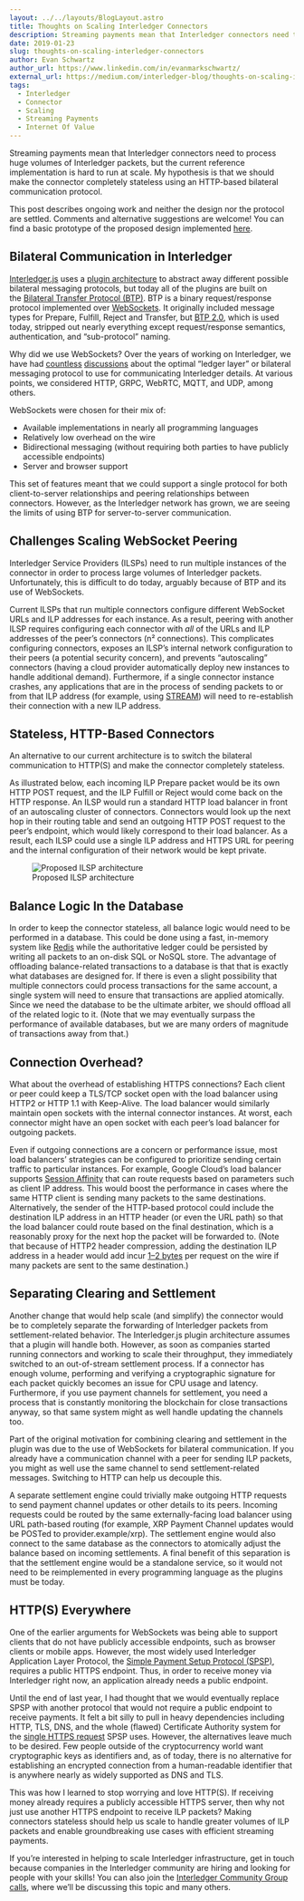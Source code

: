 ```yaml
---
layout: ../../layouts/BlogLayout.astro
title: Thoughts on Scaling Interledger Connectors
description: Streaming payments mean that Interledger connectors need to process huge volumes of Interledger packets, but the current reference implementation is hard to run at scale.
date: 2019-01-23
slug: thoughts-on-scaling-interledger-connectors
author: Evan Schwartz
author_url: https://www.linkedin.com/in/evanmarkschwartz/
external_url: https://medium.com/interledger-blog/thoughts-on-scaling-interledger-connectors-7e3cad0dab7f
tags:
  - Interledger
  - Connector
  - Scaling
  - Streaming Payments
  - Internet Of Value
---
```


Streaming payments mean that Interledger connectors need to process huge volumes of Interledger packets, but the current reference implementation is hard to run at scale. My hypothesis is that we should make the connector completely stateless using an HTTP-based bilateral communication protocol.

This post describes ongoing work and neither the design nor the protocol are settled. Comments and alternative suggestions are welcome! You can find a basic prototype of the proposed design implemented [here](https://github.com/emschwartz/interledger-rs/commit/af795bc03a236ee39798e6dc76524afd49cef876).

## Bilateral Communication in Interledger

[Interledger.js](https://github.com/interledgerjs) uses a [plugin architecture](https://github.com/interledger/rfcs/blob/main/deprecated/0024-ledger-plugin-interface-2/0024-ledger-plugin-interface-2.md) to abstract away different possible bilateral messaging protocols, but today all of the plugins are built on the [Bilateral Transfer Protocol (BTP)](https://interledger.org/developers/rfcs/bilateral-transfer-protocol/). BTP is a binary request/response protocol implemented over [WebSockets](https://en.wikipedia.org/wiki/WebSocket). It originally included message types for Prepare, Fulfill, Reject and Transfer, but [BTP 2.0](https://github.com/interledger/rfcs/pull/383), which is used today, stripped out nearly everything except request/response semantics, authentication, and “sub-protocol” naming.

Why did we use WebSockets? Over the years of working on Interledger, we have had [countless](https://github.com/interledger/rfcs/pull/125) [discussions](https://github.com/interledger/rfcs/pull/251) about the optimal “ledger layer” or bilateral messaging protocol to use for communicating Interledger details. At various points, we considered HTTP, GRPC, WebRTC, MQTT, and UDP, among others.

WebSockets were chosen for their mix of:

- Available implementations in nearly all programming languages
- Relatively low overhead on the wire
- Bidirectional messaging (without requiring both parties to have publicly accessible endpoints)
- Server and browser support

This set of features meant that we could support a single protocol for both client-to-server relationships and peering relationships between connectors. However, as the Interledger network has grown, we are seeing the limits of using BTP for server-to-server communication.

## Challenges Scaling WebSocket Peering

Interledger Service Providers (ILSPs) need to run multiple instances of the connector in order to process large volumes of Interledger packets. Unfortunately, this is difficult to do today, arguably because of BTP and its use of WebSockets.

Current ILSPs that run multiple connectors configure different WebSocket URLs and ILP addresses for each instance. As a result, peering with another ILSP requires configuring each connector with *all* of the URLs and ILP addresses of the peer’s connectors (n² connections). This complicates configuring connectors, exposes an ILSP’s internal network configuration to their peers (a potential security concern), and prevents “autoscaling” connectors (having a cloud provider automatically deploy new instances to handle additional demand). Furthermore, if a single connector instance crashes, any applications that are in the process of sending packets to or from that ILP address (for example, using [STREAM](https://medium.com/interledger-blog/streaming-money-and-data-over-ilp-fabd76fc991e)) will need to re-establish their connection with a new ILP address.

## Stateless, HTTP-Based Connectors

An alternative to our current architecture is to switch the bilateral communication to HTTP(S) and make the connector completely stateless.

As illustrated below, each incoming ILP Prepare packet would be its own HTTP POST request, and the ILP Fulfill or Reject would come back on the HTTP response. An ILSP would run a standard HTTP load balancer in front of an autoscaling cluster of connectors. Connectors would look up the next hop in their routing table and send an outgoing HTTP POST request to the peer’s endpoint, which would likely correspond to their load balancer. As a result, each ILSP could use a single ILP address and HTTPS URL for peering and the internal configuration of their network would be kept private.

<figure>
  <img src="/developers/img/blog/2019-01-23/ilsp-architecture.webp" alt="Proposed ILSP architecture">
  <figcaption>Proposed ILSP architecture</figcaption>
</figure>

## Balance Logic In the Database

In order to keep the connector stateless, all balance logic would need to be performed in a database. This could be done using a fast, in-memory system like [Redis](https://redis.io/) while the authoritative ledger could be persisted by writing all packets to an on-disk SQL or NoSQL store. The advantage of offloading balance-related transactions to a database is that that is exactly what databases are designed for. If there is even a slight possibility that multiple connectors could process transactions for the same account, a single system will need to ensure that transactions are applied atomically. Since we need the database to be the ultimate arbiter, we should offload all of the related logic to it. (Note that we may eventually surpass the performance of available databases, but we are many orders of magnitude of transactions away from that.)

## Connection Overhead?

What about the overhead of establishing HTTPS connections? Each client or peer could keep a TLS/TCP socket open with the load balancer using HTTP2 or HTTP 1.1 with Keep-Alive. The load balancer would similarly maintain open sockets with the internal connector instances. At worst, each connector might have an open socket with each peer’s load balancer for outgoing packets.

Even if outgoing connections are a concern or performance issue, most load balancers’ strategies can be configured to prioritize sending certain traffic to particular instances. For example, Google Cloud’s load balancer supports [Session Affinity](https://cloud.google.com/load-balancing/docs/backend-service#session_affinity) that can route requests based on parameters such as client IP address. This would boost the performance in cases where the same HTTP client is sending many packets to the same destinations. Alternatively, the sender of the HTTP-based protocol could include the destination ILP address in an HTTP header (or even the URL path) so that the load balancer could route based on the final destination, which is a reasonably proxy for the next hop the packet will be forwarded to. (Note that because of HTTP2 header compression, adding the destination ILP address in a header would add incur [1–2 bytes](https://blog.cloudflare.com/hpack-the-silent-killer-feature-of-http-2/) per request on the wire if many packets are sent to the same destination.)

## Separating Clearing and Settlement

Another change that would help scale (and simplify) the connector would be to completely separate the forwarding of Interledger packets from settlement-related behavior. The Interledger.js plugin architecture assumes that a plugin will handle both. However, as soon as companies started running connectors and working to scale their throughput, they immediately switched to an out-of-stream settlement process. If a connector has enough volume, performing and verifying a cryptographic signature for each packet quickly becomes an issue for CPU usage and latency. Furthermore, if you use payment channels for settlement, you need a process that is constantly monitoring the blockchain for close transactions anyway, so that same system might as well handle updating the channels too.

Part of the original motivation for combining clearing and settlement in the plugin was due to the use of WebSockets for bilateral communication. If you already have a communication channel with a peer for sending ILP packets, you might as well use the same channel to send settlement-related messages. Switching to HTTP can help us decouple this.

A separate settlement engine could trivially make outgoing HTTP requests to send payment channel updates or other details to its peers. Incoming requests could be routed by the same externally-facing load balancer using URL path-based routing (for example, XRP Payment Channel updates would be POSTed to provider.example/xrp). The settlement engine would also connect to the same database as the connectors to atomically adjust the balance based on incoming settlements. A final benefit of this separation is that the settlement engine would be a standalone service, so it would not need to be reimplemented in every programming language as the plugins must be today.

## HTTP(S) Everywhere

One of the earlier arguments for WebSockets was being able to support clients that do not have publicly accessible endpoints, such as browser clients or mobile apps. However, the most widely used Interledger Application Layer Protocol, the [Simple Payment Setup Protocol (SPSP)](https://interledger.org/developers/rfcs/simple-payment-setup-protocol/), requires a public HTTPS endpoint. Thus, in order to receive money via Interledger right now, an application already needs a public endpoint.

Until the end of last year, I had thought that we would eventually replace SPSP with another protocol that would not require a public endpoint to receive payments. It felt a bit silly to pull in heavy dependencies including HTTP, TLS, DNS, and the whole (flawed) Certificate Authority system for the [single HTTPS request](https://interledger.org/developers/rfcs/simple-payment-setup-protocol/#query-get-spsp-endpoint) SPSP uses. However, the alternatives leave much to be desired. Few people outside of the cryptocurrency world want cryptographic keys as identifiers and, as of today, there is no alternative for establishing an encrypted connection from a human-readable identifier that is anywhere nearly as widely supported as DNS and TLS.

This was how I learned to stop worrying and love HTTP(S). If receiving money already requires a publicly accessible HTTPS server, then why not just use another HTTPS endpoint to receive ILP packets? Making connectors stateless should help us scale to handle greater volumes of ILP packets and enable groundbreaking use cases with efficient streaming payments.

If you’re interested in helping to scale Interledger infrastructure, get in touch because companies in the Interledger community are hiring and looking for people with your skills! You can also join the [Interledger Community Group calls](https://interledger.org/events), where we’ll be discussing this topic and many others.
